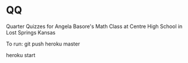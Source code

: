 # QQ
Quarter Quizzes for Angela Basore's Math Class at Centre High School in Lost Springs Kansas



To run: 
 git push heroku master
 
 heroku start
 
 
